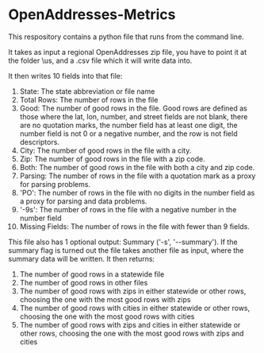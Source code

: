 # OpenAddresses-Metrics

This respository contains a python file that runs from the command line.

It takes as input a regional OpenAddresses zip file, you have to point it at the folder \us\, and a .csv file which it will write data into.

It then writes 10 fields into that file:

1. State: The state abbreviation or file name
2. Total Rows: The number of rows in the file
3. Good: The number of good rows in the file. Good rows are defined as those where the lat, lon, number, and street fields are not blank, there are no quotation marks, the number field has at least one digit, the number field is not 0 or a negative number, and the row is not field descriptors.
4. City: The number of good rows in the file with a city.
5. Zip: The number of good rows in the file with a zip code.
6. Both: The number of good rows in the file with both a city and zip code.
7. Parsing: The number of rows in the file with a quotation mark as a proxy for parsing problems.
8. 'PO': The number of rows in the file  with no digits in the number field as a proxy for parsing and data problems.
9. '-9s': The number of rows in the file with a negative number in the number field
10. Missing Fields: The number of rows in the file with fewer than 9 fields.

This file also has 1 optional output: Summary ('-s', '--summary'). If the summary flag is turned out the file takes another file as input, where the summary data will be written. It then returns:

1. The number of good rows in a statewide file
2. The number of good rows in other files
3. The number of good rows with zips in either statewide or other rows, choosing the one with the most good rows with zips
4. The number of good rows with cities in either statewide or other rows, choosing the one with the most good rows with cities
5. The number of good rows with zips and cities in either statewide or other rows, choosing the one with the most good rows with zips and cities
